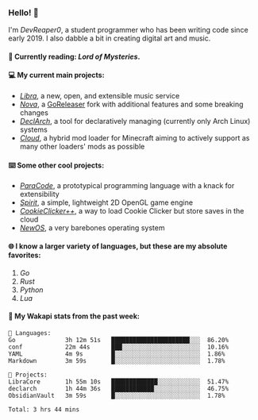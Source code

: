 ### Hello! 👋

I'm _DevReaper0_, a student programmer who has been writing code since early 2019. I also dabble a bit in creating digital art and music.

#### 📖 Currently reading: *Lord of Mysteries*.

#### 💻 My current main projects:

-   _[Libra](https://github.com/LibraMusic)_, a new, open, and extensible music service
-   _[Nova](https://github.com/LibraMusic/Nova)_, a [GoReleaser](https://github.com/goreleaser/goreleaser) fork with additional features and some breaking changes
-   _[DeclArch](https://github.com/DevReaper0/declarch)_, a tool for declaratively managing (currently only Arch Linux) systems
-   _[Cloud](https://github.com/CloudLoaderMC/CloudLoader)_, a hybrid mod loader for Minecraft aiming to actively support as many other loaders' mods as possible

#### ⌨️ Some other cool projects:

-   _[ParaCode](https://github.com/ParaCodeLang/ParaCode)_, a prototypical programming language with a knack for extensibility
-   _[Spirit](https://gitlab.com/DevReaper0/SpiritEngine)_, a simple, lightweight 2D OpenGL game engine
-   _[CookieClicker++](https://github.com/DevReaper0/CookieClickerPlusPlus)_, a way to load Cookie Clicker but store saves in the cloud
-   _[NewOS](https://github.com/DevReaper0/NewOS)_, a very barebones operating system

#### 🌐 I know a larger variety of languages, but these are my absolute favorites:

1. _Go_
2. _Rust_
3. _Python_
4. _Lua_

#### 📡 My Wakapi stats from the past week:

```text
💾 Languages:
Go              3h 12m 51s   ██████████████████████░░░  86.20%
conf            22m 44s      ███░░░░░░░░░░░░░░░░░░░░░░  10.16%
YAML            4m 9s        █░░░░░░░░░░░░░░░░░░░░░░░░  1.86%
Markdown        3m 59s       █░░░░░░░░░░░░░░░░░░░░░░░░  1.78%

💼 Projects:
LibraCore       1h 55m 10s   █████████████░░░░░░░░░░░░  51.47%
declarch        1h 44m 36s   ████████████░░░░░░░░░░░░░  46.75%
ObsidianVault   3m 59s       █░░░░░░░░░░░░░░░░░░░░░░░░  1.78%

Total: 3 hrs 44 mins
```
